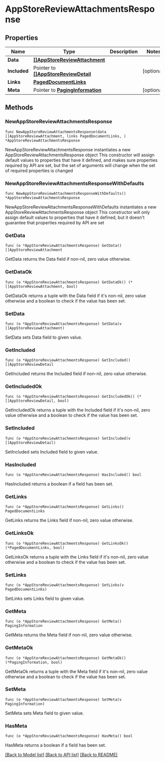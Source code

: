 # AppStoreReviewAttachmentsResponse

## Properties

Name | Type | Description | Notes
------------ | ------------- | ------------- | -------------
**Data** | [**[]AppStoreReviewAttachment**](AppStoreReviewAttachment.md) |  | 
**Included** | Pointer to [**[]AppStoreReviewDetail**](AppStoreReviewDetail.md) |  | [optional] 
**Links** | [**PagedDocumentLinks**](PagedDocumentLinks.md) |  | 
**Meta** | Pointer to [**PagingInformation**](PagingInformation.md) |  | [optional] 

## Methods

### NewAppStoreReviewAttachmentsResponse

`func NewAppStoreReviewAttachmentsResponse(data []AppStoreReviewAttachment, links PagedDocumentLinks, ) *AppStoreReviewAttachmentsResponse`

NewAppStoreReviewAttachmentsResponse instantiates a new AppStoreReviewAttachmentsResponse object
This constructor will assign default values to properties that have it defined,
and makes sure properties required by API are set, but the set of arguments
will change when the set of required properties is changed

### NewAppStoreReviewAttachmentsResponseWithDefaults

`func NewAppStoreReviewAttachmentsResponseWithDefaults() *AppStoreReviewAttachmentsResponse`

NewAppStoreReviewAttachmentsResponseWithDefaults instantiates a new AppStoreReviewAttachmentsResponse object
This constructor will only assign default values to properties that have it defined,
but it doesn't guarantee that properties required by API are set

### GetData

`func (o *AppStoreReviewAttachmentsResponse) GetData() []AppStoreReviewAttachment`

GetData returns the Data field if non-nil, zero value otherwise.

### GetDataOk

`func (o *AppStoreReviewAttachmentsResponse) GetDataOk() (*[]AppStoreReviewAttachment, bool)`

GetDataOk returns a tuple with the Data field if it's non-nil, zero value otherwise
and a boolean to check if the value has been set.

### SetData

`func (o *AppStoreReviewAttachmentsResponse) SetData(v []AppStoreReviewAttachment)`

SetData sets Data field to given value.


### GetIncluded

`func (o *AppStoreReviewAttachmentsResponse) GetIncluded() []AppStoreReviewDetail`

GetIncluded returns the Included field if non-nil, zero value otherwise.

### GetIncludedOk

`func (o *AppStoreReviewAttachmentsResponse) GetIncludedOk() (*[]AppStoreReviewDetail, bool)`

GetIncludedOk returns a tuple with the Included field if it's non-nil, zero value otherwise
and a boolean to check if the value has been set.

### SetIncluded

`func (o *AppStoreReviewAttachmentsResponse) SetIncluded(v []AppStoreReviewDetail)`

SetIncluded sets Included field to given value.

### HasIncluded

`func (o *AppStoreReviewAttachmentsResponse) HasIncluded() bool`

HasIncluded returns a boolean if a field has been set.

### GetLinks

`func (o *AppStoreReviewAttachmentsResponse) GetLinks() PagedDocumentLinks`

GetLinks returns the Links field if non-nil, zero value otherwise.

### GetLinksOk

`func (o *AppStoreReviewAttachmentsResponse) GetLinksOk() (*PagedDocumentLinks, bool)`

GetLinksOk returns a tuple with the Links field if it's non-nil, zero value otherwise
and a boolean to check if the value has been set.

### SetLinks

`func (o *AppStoreReviewAttachmentsResponse) SetLinks(v PagedDocumentLinks)`

SetLinks sets Links field to given value.


### GetMeta

`func (o *AppStoreReviewAttachmentsResponse) GetMeta() PagingInformation`

GetMeta returns the Meta field if non-nil, zero value otherwise.

### GetMetaOk

`func (o *AppStoreReviewAttachmentsResponse) GetMetaOk() (*PagingInformation, bool)`

GetMetaOk returns a tuple with the Meta field if it's non-nil, zero value otherwise
and a boolean to check if the value has been set.

### SetMeta

`func (o *AppStoreReviewAttachmentsResponse) SetMeta(v PagingInformation)`

SetMeta sets Meta field to given value.

### HasMeta

`func (o *AppStoreReviewAttachmentsResponse) HasMeta() bool`

HasMeta returns a boolean if a field has been set.


[[Back to Model list]](../README.md#documentation-for-models) [[Back to API list]](../README.md#documentation-for-api-endpoints) [[Back to README]](../README.md)


